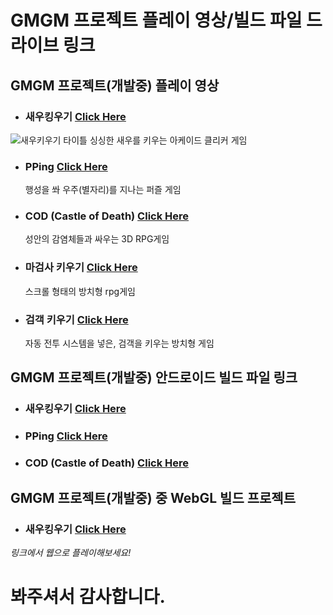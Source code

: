 **GMGM 프로젝트 플레이 영상/빌드 파일 드라이브 링크**
===================================================

**GMGM 프로젝트(개발중) 플레이 영상**
------------------------------------

- ### **새우킹우기** [Click Here](https://www.youtube.com/watch?v=sw-D3gNTPn8)
![새우키우기 타이틀](https://user-images.githubusercontent.com/64318091/119672716-c75acd80-be75-11eb-875c-d6b36d2a864e.png)
	싱싱한 새우를 키우는 아케이드 클리커 게임
	
- ### **PPing** [Click Here](https://youtu.be/e6ImVKlrIhA)
	행성을 쏴 우주(별자리)를 지나는 퍼즐 게임
	
- ### **COD** (Castle of Death) [Click Here](https://youtu.be/4qrM5q6NGG0)
	성안의 감염체들과 싸우는 3D RPG게임
	
- ### **마검사 키우기** [Click Here](https://youtu.be/nZ7N1QXERKQ)
	스크롤 형태의 방치형 rpg게임

- ### **검객 키우기** [Click Here](https://youtu.be/qYGaRKeeg30)
	자동 전투 시스템을 넣은, 검객을 키우는 방치형 게임

**GMGM 프로젝트(개발중) 안드로이드 빌드 파일 링크**
------------------------------------

- ### **새우킹우기** [Click Here](https://drive.google.com/file/d/1TlvZDA_LL969U5AkslAFor_O8gt5oBQi/view)

- ### **PPing** [Click Here](https://drive.google.com/file/d/1lpj8_roOV6L0e5OY0ymGI2bW3v5x5Baq/view)

- ### **COD** (Castle of Death) [Click Here](https://drive.google.com/drive/folders/1VL3SwATSNYJnIb185AB13RgAsM1K2Kpj)

**GMGM 프로젝트(개발중) 중 WebGL 빌드 프로젝트**
------------------------------------
- ### **새우킹우기** [Click Here](https://dongyeonseodev.github.io/GMGMPrawn/)
*링크에서 웹으로 플레이해보세요!*

# **봐주셔서 감사합니다.**
